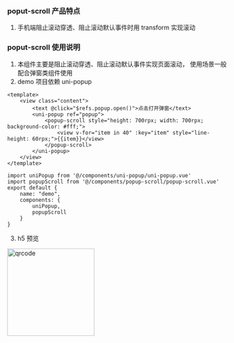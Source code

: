 ### poput-scroll 产品特点
1. 手机端阻止滚动穿透、阻止滚动默认事件时用 transform 实现滚动

### poput-scroll 使用说明
1. 本组件主要是阻止滚动穿透、阻止滚动默认事件实现页面滚动， 使用场景一般配合弹窗类组件使用
2. demo 项目依赖 uni-popup

```
<template>
	<view class="content">
		<text @click="$refs.popup.open()">点击打开弹窗</text>
		<uni-popup ref="popup">
			<popup-scroll style="height: 700rpx; width: 700rpx; background-color: #fff;">
				<view v-for="item in 40" :key="item" style="line-height: 60rpx;">{{item}}</view>
			</popup-scroll>
		</uni-popup>
	</view>
</template>
```

```
import uniPopup from '@/components/uni-popup/uni-popup.vue'
import popupScroll from '@/components/popup-scroll/popup-scroll.vue'
export default {
	name: "demo",
	components: {
		uniPopup,
		popupScroll
	}
}
```

3. h5 预览
<img src="https://vkceyugu.cdn.bspapp.com/VKCEYUGU-aliyun-btu2qmnksdny085b7d/3603c730-19be-11eb-8a36-ebb87efcf8c0.png" width="200" height="200" alt="qrcode" align=center />
